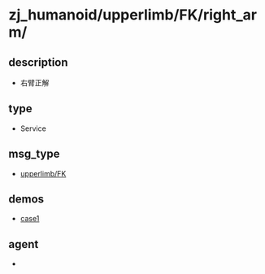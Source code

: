 
# zj_humanoid/upperlimb/FK/right_arm/

## description
- 右臂正解


## type
- Service

## msg_type
- [upperlimb/FK](../../../../zj_humanoid_types.md#upperlimb/FK)

## demos
- [case1](./case1.yaml)


## agent
- 


